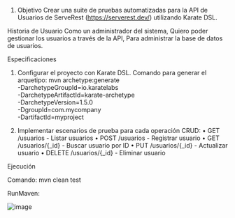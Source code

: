 1. Objetivo
Crear una suite de pruebas automatizadas para la API de Usuarios de ServeRest 
(https://serverest.dev/) utilizando Karate DSL.

Historia de Usuario
Como un administrador del sistema, 
Quiero poder gestionar los usuarios a través de la API, 
Para administrar la base de datos de usuarios.


Especificaciones

1. Configurar el proyecto con Karate DSL.
    Comando para generar el arquetipo:
  mvn archetype:generate \
  -DarchetypeGroupId=io.karatelabs \
  -DarchetypeArtifactId=karate-archetype \
  -DarchetypeVersion=1.5.0 \
  -DgroupId=com.mycompany \
  -DartifactId=myproject
   
3. Implementar escenarios de prueba para cada operación CRUD:
• GET /usuarios - Listar usuarios
• POST /usuarios - Registrar usuario
• GET /usuarios/{_id} - Buscar usuario por ID
• PUT /usuarios/{_id} - Actualizar usuario
• DELETE /usuarios/{_id} - Eliminar usuario

Ejecución 

Comando: 
mvn clean test

RunMaven:

![image](https://github.com/user-attachments/assets/93894222-6215-4b56-bc5a-e31cd3dac2e4)
